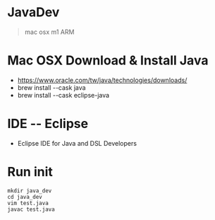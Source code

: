 # JavaDev
> mac osx m1 ARM

# Mac OSX Download & Install Java
- https://www.oracle.com/tw/java/technologies/downloads/
- brew install --cask java
- brew install --cask eclipse-java

# IDE -- Eclipse
- Eclipse IDE for Java and DSL Developers

# Run init
```
mkdir java_dev
cd java_dev
vim test.java
javac test.java
```
